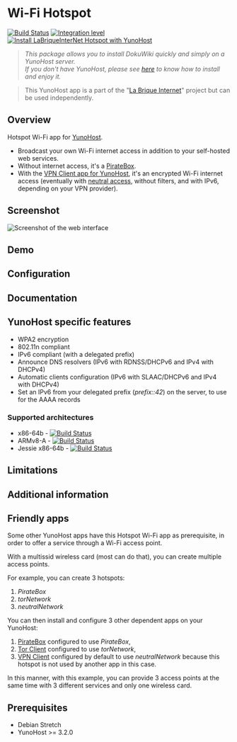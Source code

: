 # Wi-Fi Hotspot

[![Build Status](https://travis-ci.org/labriqueinternet/hotspot_ynh.svg?branch=master)](https://travis-ci.org/labriqueinternet/hotspot_ynh)
[![Integration level](https://dash.yunohost.org/integration/hotspot.svg)](https://dash.yunohost.org/appci/app/hotspot)
[![Install LaBriqueInterNet Hotspot with YunoHost](https://install-app.yunohost.org/install-with-yunohost.png)](https://install-app.yunohost.org/?app=hotspot)

> *This package allows you to install DokuWiki quickly and simply on a YunoHost server.  
If you don't have YunoHost, please see [here](https://yunohost.org/#/install) to know how to install and enjoy it.*

> This YunoHost app is a part of the "[La Brique Internet](http://labriqueinter.net)" project but can be used independently.

## Overview
Hotspot Wi-Fi app for [YunoHost](http://yunohost.org/).

* Broadcast your own Wi-Fi internet access in addition to your self-hosted web services.
* Without internet access, it's a [PirateBox](https://en.wikipedia.org/wiki/PirateBox).
* With the [VPN Client app for YunoHost](https://github.com/labriqueinternet/vpnclient_ynh), it's an encrypted Wi-Fi internet access (eventually with [neutral access](https://en.wikipedia.org/wiki/Net_neutrality), without filters, and with IPv6, depending on your VPN provider).

## Screenshot

![Screenshot of the web interface](https://raw.githubusercontent.com/labriqueinternet/hotspot_ynh/master/screenshot.png)

## Demo

## Configuration

## Documentation

## YunoHost specific features

* WPA2 encryption
* 802.11n compliant
* IPv6 compliant (with a delegated prefix)
* Announce DNS resolvers (IPv6 with RDNSS/DHCPv6 and IPv4 with DHCPv4)
* Automatic clients configuration (IPv6 with SLAAC/DHCPv6 and IPv4 with DHCPv4)
* Set an IPv6 from your delegated prefix (*prefix::42*) on the server, to use for the AAAA records


### Supported architectures

* x86-64b - [![Build Status](https://ci-apps.yunohost.org/ci/logs/hotspot%20%28Apps%29.svg)](https://ci-apps.yunohost.org/ci/apps/hotspot/)
* ARMv8-A - [![Build Status](https://ci-apps-arm.yunohost.org/ci/logs/hotspot%20%28Apps%29.svg)](https://ci-apps-arm.yunohost.org/ci/apps/hotspot/)
* Jessie x86-64b - [![Build Status](https://ci-stretch.nohost.me/ci/logs/hotspot%20%28Apps%29.svg)](https://ci-stretch.nohost.me/ci/apps/hotspot/)

## Limitations

## Additional information

## Friendly apps

Some other YunoHost apps have this Hotspot Wi-Fi app as prerequisite, in order to offer a service through a Wi-Fi access point.

With a multissid wireless card (most can do that), you can create multiple access points.

For example, you can create 3 hotspots:

1. *PirateBox*
2. *torNetwork*
3. *neutralNetwork*

You can then install and configure 3 other dependent apps on your YunoHost:

1. [PirateBox](https://github.com/labriqueinternet/piratebox_ynh) configured to use *PirateBox*,
2. [Tor Client](https://github.com/labriqueinternet/torclient_ynh/) configured to use *torNetwork*,
3. [VPN Client](https://github.com/labriqueinternet/vpnclient_ynh/) configured by default to use *neutralNetwork* because this hotspot is not used by another app in this case.

In this manner, with this example, you can provide 3 access points at the same time with 3 different services and only one wireless card.

## Prerequisites

* Debian Stretch
* YunoHost >= 3.2.0
